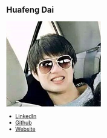 Huafeng Dai
------------

![](photos/huafeng-dai.jpg)

* [LinkedIn](https://www.linkedin.com/in/huafeng-dai-25a7a6131/)
* [Github](https://github.com/dqlsll123)
* [Website](http://dqlsll123.github.io)
